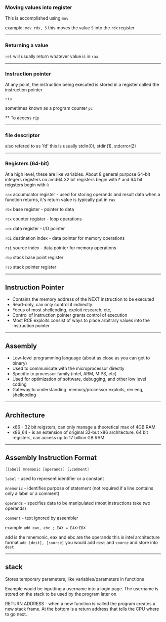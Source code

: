 
### Moving values into register

This is accomplished using `mov`

example:
`mov rdx, 5`
this moves the value `5` into the `rdx` register


---

### Returning a value
`ret` will usually return whatever value is in `rax`


---

### Instruction pointer
At any point, the instruction being executed is stored in a register called the instruction pointer

`rip` 

sometimes known as a program counter `pc`

** To access `rip` 


---

### file descriptor

also refered to as 'fd' this is usually stdin(0), stdin(1), stderror(2)

---


### Registers (64-bit)
At a high level, these are like variables. About 8 general purpose 64-bit integers registers on amd64
32 bit registers begin with `E` and 64 bit reigsters begin with `R`

`rax`
accumulator register - used for storing operands and result data
when a function returns, it's return value is typically put in `rax`

`rbx`
base register - pointer to data

`rcx`
counter register - loop operations

`rdx`
data register - I/O pointer

`rdi`
destination index - data pointer for memory operations

`rsi`
source index - data pointer for memory operations

`rbp`
stack base point register

`rsp`
stack pointer register

---

## Instruction Pointer

- Contains the memory address of the NEXT instruction to be executed
- Read-only, can only control it indirectly
- Focus of most shellcoding, exploit research, etc,
- Control of instruction pointer grants control of execution
- Most RCE exploits consist of ways to place arbitrary values into the instruction pointer


---

## Assembly

- Low-level programming language (about as close as you can get to binary)
- Used to communicate with the microprocessor directly
- Specific to processor family (intel, ARM, MIPS, etc)
- Used for optimization of software, debugging, and other low level coding
- Gateway to understanding: memory/processor exploits, rev eng, shellcoding


---

## Architecture

- x86 - 32 bit reigsters, can only manage a theoretical max of 4GB RAM
- x86_64 - is an extension of original 32-but x86 architecture. 64 bit registers, can access up to 17 billion GB RAM


---

## Assembly Instruction Format

```
[label] mnemonic [operands] [;comment]
```

`label` - used to represent identifier or a constant

`mnemonic` - identifies purpose of statement (not required if a line contains only a label or a comment)

`operands` - specifies data to be manipulated (most instructions take two operands)

`comment` - text ignored by assembler


example
`add eax, ebc ; EAX = EAX+EBX`


add is the mnemonic, eax and ebc are the operands
this is intel architecture format
`add [dest], [source]` you would add `dest` and `source` and store into `dest`


---  


## stack

Stores temporary parameters, like variables/parameters in functions

Example would be inputting a username into a login page. The username is stored on the stack to be used by the program later on.


RETURN ADDRESS - when a new function is called the program creates a new stack frame.
At the bottom is a return address that tells the CPU where to go next.
